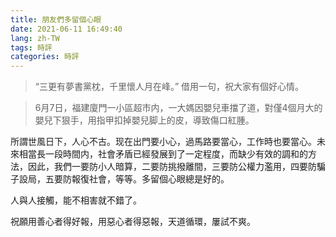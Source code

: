 ```yaml
---
title: 朋友們多留個心眼
date: 2021-06-11 16:49:40
lang: zh-TW
tags: 時評
categories: 時評
---
```


> “三更有夢書黨枕，千里懷人月在峰。” 
> 借用一句，祝大家有個好心情。

> 6月7日，福建廈門一小區超市内，一大媽因嬰兒車擋了道，對僅4個月大的嬰兒下狠手，用指甲扣掉嬰兒脚上的皮，導致傷口紅腫。

<!-- more -->

所謂世風日下，人心不古。现在出門要小心，過馬路要當心，工作時也要當心。未來相當長一段時間内，社會矛盾已經發展到了一定程度，而缺少有效的調和的方法，因此，我們一要防小人暗算，二要防挑撥離間，三要防公權力濫用，四要防騙子設局，五要防報復社會，等等。多留個心眼總是好的。

人與人接觸，能不相害就不錯了。

祝願用善心者得好報，用惡心者得惡報，天道循環，屢試不爽。

